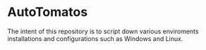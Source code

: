 # AutoTomatos

The intent of this repository is to script down various enviroments installations and configurations such as Windows and Linux.
